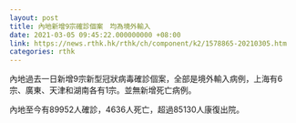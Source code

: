 ```yaml
---
layout: post
title: 內地新增9宗確診個案　均為境外輸入
date: 2021-03-05 09:45:22.000000000 +08:00
link: https://news.rthk.hk/rthk/ch/component/k2/1578865-20210305.htm
categories: rthk
---
```


內地過去一日新增9宗新型冠狀病毒確診個案，全部是境外輸入病例，上海有6宗、廣東、天津和湖南各有1宗。並無新增死亡病例。

內地至今有89952人確診，4636人死亡，超過85130人康復出院。
